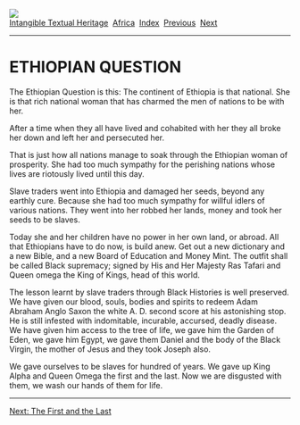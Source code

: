 [![](../../cdshop/ithlogo.png)](../../index)  
[Intangible Textual Heritage](../../index)  [Africa](../index) 
[Index](index)  [Previous](tpk13)  [Next](tpk15) 

------------------------------------------------------------------------

# ETHIOPIAN QUESTION

The Ethiopian Question is this: The continent of Ethiopia is that
national. She is that rich national woman that has charmed the men of
nations to be with her.

After a time when they all have lived and cohabited with her they all
broke her down and left her and persecuted her.

That is just how all nations manage to soak through the Ethiopian woman
of prosperity. She had too much sympathy for the perishing nations whose
lives are riotously lived until this day.

Slave traders went into Ethiopia and damaged her seeds, beyond any
earthly cure. Because she had too much sympathy for willful idlers of
various nations. They went into her robbed her lands, money and took her
seeds to be slaves.

Today she and her children have no power in her own land, or abroad. All
that Ethiopians have to do now, is build anew. Get out a new dictionary
and a new Bible, and a new Board of Education and Money Mint. The outfit
shall be called Black supremacy; signed by His and Her Majesty Ras
Tafari and Queen omega the King of Kings, head of this world.

The lesson learnt by slave traders through Black Histories is well
preserved. We have given our blood, souls, bodies and spirits to redeem
Adam Abraham Anglo Saxon the white A. D. second score at his astonishing
stop. He is still infested with indomitable, incurable, accursed, deadly
disease. We have given him access to the tree of life, we gave him the
Garden of Eden, we gave him Egypt, we gave them Daniel and the body of
the Black Virgin, the mother of Jesus and they took Joseph also.

We gave ourselves to be slaves for hundred of years. We gave up King
Alpha and Queen Omega the first and the last. Now we are disgusted with
them, we wash our hands of them for life.

------------------------------------------------------------------------

[Next: The First and the Last](tpk15)
